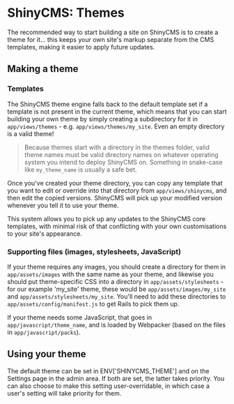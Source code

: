 # ShinyCMS: Themes

The recommended way to start building a site on ShinyCMS is to create a theme
for it... this keeps your own site's markup separate from the CMS templates,
making it easier to apply future updates.


## Making a theme

### Templates

The ShinyCMS theme engine falls back to the default template set if a template
is not present in the current theme, which means that you can start building
your own theme by simply creating a subdirectory for it in `app/views/themes` -
e.g. `app/views/themes/my_site`. Even an empty directory is a valid theme!

> Because themes start with a directory in the themes folder, valid theme names
must be valid directory names on whatever operating system you intend to deploy
ShinyCMS on. Something in snake-case like `my_theme_name` is usually a safe bet.

Once you've created your theme directory, you can copy any template that you
want to edit or override into that directory from `app/views/shinycms`, and
then edit the copied versions. ShinyCMS will pick up your modified version
whenever you tell it to use your theme.

This system allows you to pick up any updates to the ShinyCMS core templates,
with minimal risk of that conflicting with your own customisations to your
site's appearance.

### Supporting files (images, stylesheets, JavaScript)

If your theme requires any images, you should create a directory for them in
`app/assets/images` with the same name as your theme, and likewise you should
put theme-specific CSS into a directory in `app/assets/stylesheets` - for our
example 'my_site' theme, these would be `app/assets/images/my_site` and
`app/assets/stylesheets/my_site`. You'll need to add these directories to
`app/assets/config/manifest.js` to get Rails to pick them up.

If your theme needs some JavaScript, that goes in `app/javascript/theme_name`,
and is loaded by Webpacker (based on the files in `app/javascript/packs`).


## Using your theme

The default theme can be set in ENV['SHINYCMS_THEME'] and on the Settings page
in the admin area. If both are set, the latter takes priority. You can also
choose to make this setting user-overridable, in which case a user's setting
will take priority for them.
